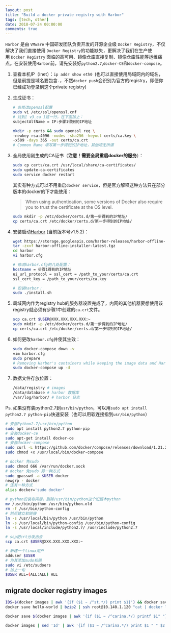 ```yaml
---
layout: post
title: "Build a docker private registry with Harbor"
tags: [tech, other]
date: 2018-07-24 00:00:00
comments: true
---  
```


`Harbor` 是由 `VMware` 中国研发团队负责开发的开源企业级 `Docker Registry`，不仅解决了我们直接使用 `Docker Registry`的功能缺失，更解决了我们在生产使用 `Docker Registry` 面临的高可用、镜像仓库直接复制、镜像仓库性能等运维痛点。在安装使用`Harbor`前，请先安装好`python2.7`,`docker-CE`和`docker-compose`。

1. 查看本机IP（inet）：`ip addr show eth0 `(也可以直接使用局域网内的域名，但是前提是域名要包含`.`，不然`docker push`会识别为官方的registry，即便你已经成功登录到这个private registry)

   <!--more--> 

2. 生成证书：

   ```bash
   # 先修改openssl配置
   sudo vi /etc/ssl/openssl.cnf
   # 找到[ v3_ca ]这一行，在下面加上：
   subjectAltName = IP:步骤1得到的IP地址
   
   mkdir -p certs && sudo openssl req \
   -newkey rsa:4096 -nodes -sha256 -keyout certs/ca.key \
   -x509 -days 365 -out certs/ca.crt
   # Common Name 填写第一步得到的IP地址，其他项无所谓
   ```

3. 全局使用刚生成的CA证书（**注意！需要全局重启docker的服务**）：  

   ```bash
   sudo cp certs/ca.crt /usr/local/share/ca-certificates/
   sudo update-ca-certificates
   sudo service docker restart
   ```
   其实有种方式可以不用重启`docker service`，但是官方解释这种方法只在部分版本的docker的下才能使用：

   > When using authentication, some versions of Docker also require you to trust the certificate at the OS level. 

   ```bash
   sudo mkdir -p /etc/docker/certs.d/第一步得到的IP地址/
   cp certs/ca.crt /etc/docker/certs.d/第一步得到的IP地址/
   ```

4. 安装启动[Harbor](https://github.com/vmware/harbor/releases) (当前版本号v1.5.2)：  

   ```bash
   wget https://storage.googleapis.com/harbor-releases/harbor-offline-installer-latest.tgz
   tar -zxvf harbor-offline-installer-latest.tgz
   cd harbor
   vi harbor.cfg
   
   # 修改harbor.cfg的几处配置：
   hostname = 步骤1得到的IP地址
   ui_url_protocol = ssl_cert = /path_to_your/certs/ca.crt
   ssl_cert_key = /path_to_your/certs/ca.key
   
   # 安装harbor：
   sudo ./install.sh
   ```

5. 局域网内作为registry hub的服务器设置完成了，内网的其他机器要想使用该registry就必须有步骤1中创建的`ca.crt`文件。

   ```bash
   scp ca.crt $USER@XXX.XXX.XXX.XXX:~
   sudo mkdir -p /etc/docker/certs.d/第一步得到的IP地址/
   cp certs/ca.crt /etc/docker/certs.d/第一步得到的IP地址/
   ```

6. 如何更改`harbor.cfg`并使其生效：

   ```bash
   sudo docker-compose down -v
   vim harbor.cfg
   sudo prepare
   # Removing Harbor's containers while keeping the image data and Harbor's database files on the file system
   sudo docker-compose up -d
   ```

7. 数据文件存放位置：  

   ````bash
   /data/registry # images
   /data/database # harbor 数据库
   /var/log/harbor/ # harbor 日志
   ````

   

Ps. 如果没有装python2.7到`usr/bin/python`，可以用`sudo apt install python2.7 python-pip`快速安装（也可以用软连接指到`usr/bin/python`）

```bash
# 安装Python2.7/usr/bin/python
sudo apt install python2.7 python-pip
# 安装docker-ce
sudo apt-get install docker-ce
# 安装docker-compose
sudo curl -L https://github.com/docker/compose/releases/download/1.21.2/docker-compose-$(uname -s)-$(uname -m) -o /usr/local/bin/docker-compose
sudo chmod +x /usr/local/bin/docker-compose

# docker 免sudo
sudo chmod 666 /var/run/docker.sock
# docker 免sudo 另一种方式
sudo gpasswd -a $USER docker
newgrp - docker
# 还有一种方式
alias docker='sudo docker'

# python安装有问题，删除/usr/bin/python这个旧版本python
mv /usr/bin/python /usr/bin/python.old
rm -f /usr/bin/python-config
# 然后建立软链接
ln -s /usr/local/bin/python /usr/bin/python
ln -s /usr/local/bin/python-config /usr/bin/python-config
ln -s /usr/local/include/python2.7/ /usr/include/python2.7

# scp把crt分发出去
scp ca.crt $USER@XXX.XXX.XXX.XXX:~

# 新建一个linux用户
adduser $USER
# 为其添加sudo权限
sudo vi /etc/sudoers
# 加上一句
$USER ALL=(ALL:ALL) ALL
```

## migrate docker registry images



```bash
IDS=$(docker images | awk '{if ($1 ~ /^st.*/) print $1}') && docker save $IDS | bzip2 | ssh yanfu@10.190.178.161 "bunzip2 | docker load"管道
docker save hello-world | bzip2 | ssh root@10.140.1.120 "cat | docker load"

docker save $(docker images | awk '{if ($1 ~ /^carina.*/) printf $1" "}') | bzip2 > qna-images.tar.bz2

docker images | sed '1d' | awk '{if ($1 ~ /^carina.*/) print $1 " " $2 " " $3}' > qna-images.list
```




